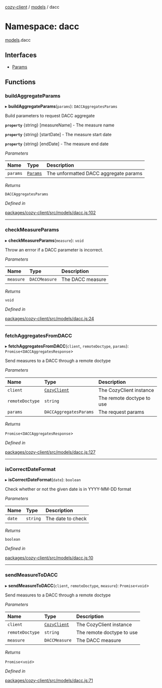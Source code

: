 [cozy-client](../README.md) / [models](models.md) / dacc

# Namespace: dacc

[models](models.md).dacc

## Interfaces

*   [Params](../interfaces/models.dacc.Params.md)

## Functions

### buildAggregateParams

▸ **buildAggregateParams**(`params`): `DACCAggregatesParams`

Build parameters to request DACC aggregate

**`property`** {string} \[measureName] - The measure name

**`property`** {string} \[startDate]   - The measure start date

**`property`** {string} \[endDate]     - The measure end date

*Parameters*

| Name | Type | Description |
| :------ | :------ | :------ |
| `params` | [`Params`](../interfaces/models.dacc.Params.md) | The unformatted DACC aggregate params |

*Returns*

`DACCAggregatesParams`

*Defined in*

[packages/cozy-client/src/models/dacc.js:102](https://github.com/cozy/cozy-client/blob/master/packages/cozy-client/src/models/dacc.js#L102)

***

### checkMeasureParams

▸ **checkMeasureParams**(`measure`): `void`

Throw an errror if a DACC parameter is incorrect.

*Parameters*

| Name | Type | Description |
| :------ | :------ | :------ |
| `measure` | `DACCMeasure` | The DACC measure |

*Returns*

`void`

*Defined in*

[packages/cozy-client/src/models/dacc.js:24](https://github.com/cozy/cozy-client/blob/master/packages/cozy-client/src/models/dacc.js#L24)

***

### fetchAggregatesFromDACC

▸ **fetchAggregatesFromDACC**(`client`, `remoteDoctype`, `params`): `Promise`<`DACCAggregatesResponse`>

Send measures to a DACC through a remote doctype

*Parameters*

| Name | Type | Description |
| :------ | :------ | :------ |
| `client` | [`CozyClient`](../classes/CozyClient.md) | The CozyClient instance |
| `remoteDoctype` | `string` | The remote doctype to use |
| `params` | `DACCAggregatesParams` | The request params |

*Returns*

`Promise`<`DACCAggregatesResponse`>

*Defined in*

[packages/cozy-client/src/models/dacc.js:127](https://github.com/cozy/cozy-client/blob/master/packages/cozy-client/src/models/dacc.js#L127)

***

### isCorrectDateFormat

▸ **isCorrectDateFormat**(`date`): `boolean`

Check whether or not the given date is in YYYY-MM-DD format

*Parameters*

| Name | Type | Description |
| :------ | :------ | :------ |
| `date` | `string` | The date to check |

*Returns*

`boolean`

*Defined in*

[packages/cozy-client/src/models/dacc.js:10](https://github.com/cozy/cozy-client/blob/master/packages/cozy-client/src/models/dacc.js#L10)

***

### sendMeasureToDACC

▸ **sendMeasureToDACC**(`client`, `remoteDoctype`, `measure`): `Promise`<`void`>

Send measures to a DACC through a remote doctype

*Parameters*

| Name | Type | Description |
| :------ | :------ | :------ |
| `client` | [`CozyClient`](../classes/CozyClient.md) | The CozyClient instance |
| `remoteDoctype` | `string` | The remote doctype to use |
| `measure` | `DACCMeasure` | The DACC measure |

*Returns*

`Promise`<`void`>

*Defined in*

[packages/cozy-client/src/models/dacc.js:71](https://github.com/cozy/cozy-client/blob/master/packages/cozy-client/src/models/dacc.js#L71)
